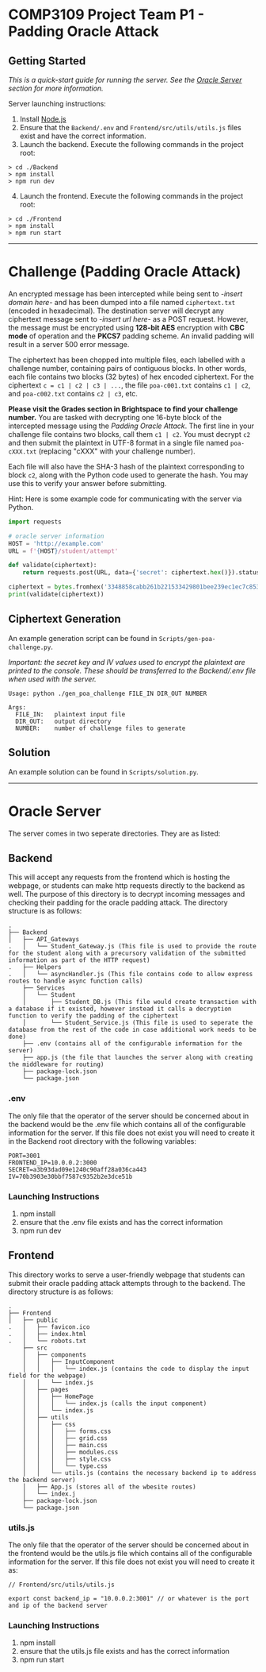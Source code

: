 # COMP3109 Project Team P1 - Padding Oracle Attack

## Getting Started
*This is a quick-start guide for running the server. See the [Oracle Server](#oracle-server) section for more information.*

Server launching instructions:
1. Install [Node.js](https://nodejs.org/en/download/)
2. Ensure that the `Backend/.env` and `Frontend/src/utils/utils.js` files exist and have the correct information.
3. Launch the backend. Execute the following commands in the project root:
```
> cd ./Backend
> npm install
> npm run dev
```
4. Launch the frontend. Execute the following commands in the project root:
```
> cd ./Frontend
> npm install
> npm run start
```

---

# Challenge (Padding Oracle Attack)
An encrypted message has been intercepted while being sent to *-insert domain here-* and has been dumped into a file
named `ciphertext.txt` (encoded in hexadecimal). The destination server will decrypt any ciphertext message sent to
*-insert url here-* as a POST request. However, the message must be encrypted using **128-bit AES** encryption with
**CBC mode** of operation and the **PKCS7** padding scheme. An invalid padding will result in a server 500 error message.

The ciphertext has been chopped into multiple files, each labelled with a challenge number, containing pairs of
contiguous blocks. In other words, each file contains two blocks (32 bytes) of hex encoded ciphertext. For the ciphertext
`c = c1 | c2 | c3 | ...`, the file `poa-c001.txt` contains `c1 | c2`, and `poa-c002.txt` contains `c2 | c3`, etc.

**Please visit the Grades section in Brightspace to find your challenge number.**
You are tasked with decrypting one 16-byte block of the intercepted message using the *Padding Oracle Attack*. The first
line in your challenge file contains two blocks, call them `c1 | c2`. You must decrypt `c2` and then submit the plaintext
in UTF-8 format in a single file named `poa-cXXX.txt` (replacing "cXXX" with your challenge number).

Each file will also have the SHA-3 hash of the plaintext corresponding to block `c2`, along with the Python code used
to generate the hash. You may use this to verify your answer before submitting.

Hint: Here is some example code for communicating with the server via Python.
```python
import requests

# oracle server information
HOST = 'http://example.com'
URL = f'{HOST}/student/attempt'

def validate(ciphertext):
    return requests.post(URL, data={'secret': ciphertext.hex()}).status_code < 500

ciphertext = bytes.fromhex('3348858cabb261b221533429801bee239ec1ec7c853509c8a261fc2b2b2211b0')
print(validate(ciphertext))
```

## Ciphertext Generation
An example generation script can be found in `Scripts/gen-poa-challenge.py`.

*Important: the secret key and IV values used to encrypt the plaintext are printed to the console. These should be
transferred to the Backend/.env file when used with the server.*

```
Usage: python ./gen_poa_challenge FILE_IN DIR_OUT NUMBER

Args:
  FILE_IN:   plaintext input file
  DIR_OUT:   output directory
  NUMBER:    number of challenge files to generate
```

## Solution
An example solution can be found in `Scripts/solution.py`.

---

# Oracle Server
The server comes in two seperate directories. They are as listed:

## Backend
This will accept any requests from the frontend which is hosting the webpage, or students can make http requests directly to the backend as well. The purpose of this directory is to decrypt incoming messages and checking their padding for the oracle padding attack. The directory structure is as follows:

    .
    ├── Backend
    │   ├── API_Gateways
    .   │   └── Student_Gateway.js (This file is used to provide the route for the student along with a precursory validation of the submitted information as part of the HTTP request)
    .   ├── Helpers
    .   │   └── asyncHandler.js (This file contains code to allow express routes to handle async function calls)
        ├── Services
        │   └── Student
        │       ├── Student_DB.js (This file would create transaction with a database if it existed, however instead it calls a decryption function to verify the padding of the ciphertext
        │       └── Student_Service.js (This file is used to seperate the database from the rest of the code in case additional work needs to be done)
        ├── .env (contains all of the configurable information for the server)
        ├── app.js (the file that launches the server along with creating the middleware for routing)
        ├── package-lock.json
        └── package.json

### .env
The only file that the operator of the server should be concerned about in the backend would be the .env file which
contains all of the configurable information for the server. If this file does not exist you will need to create it in
the Backend root directory with the following variables:

```
PORT=3001
FRONTEND_IP=10.0.0.2:3000
SECRET=a3b93dad09e1240c90aff28a036ca443
IV=70b3903e30bbf7587c9352b2e3dce51b
```

### Launching Instructions
1) npm install
2) ensure that the .env file exists and has the correct information
3) npm run dev

## Frontend
This directory works to serve a user-friendly webpage that students can submit their oracle padding attack attempts through to the backend. The directory structure is as follows:

    .
    ├── Frontend
    │   ├── public
    .   │   ├── favicon.ico
    .   │   ├── index.html
    .   │   └── robots.txt
        ├── src
        │   ├── components
        │   │   ├── InputComponent
        │   │   │   └── index.js (contains the code to display the input field for the webpage)
        │   │   └── index.js
        │   ├── pages
        │   │   ├── HomePage
        │   │   │   └── index.js (calls the input component)
        │   │   └── index.js
        │   ├── utils
        │   │   ├── css
        │   │   │   ├── forms.css
        │   │   │   ├── grid.css
        │   │   │   ├── main.css
        │   │   │   ├── modules.css
        │   │   │   ├── style.css
        │   │   │   └── type.css
        │   │   └── utils.js (contains the necessary backend ip to address the backend server)
        │   ├── App.js (stores all of the wbesite routes)
        │   └── index.j
        ├── package-lock.json
        └── package.json
  
### utils.js
The only file that the operator of the server should be concerned about in the frontend would be the utils.js file which
contains all of the configurable information for the server. If this file does not exist you will need to create it as:

```
// Frontend/src/utils/utils.js

export const backend_ip = "10.0.0.2:3001" // or whatever is the port and ip of the backend server
```

### Launching Instructions
1) npm install
2) ensure that the utils.js file exists and has the correct information
3) npm run start
